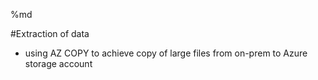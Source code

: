 %md

#Extraction of data


- using AZ COPY to achieve copy of large files from on-prem to Azure storage account

